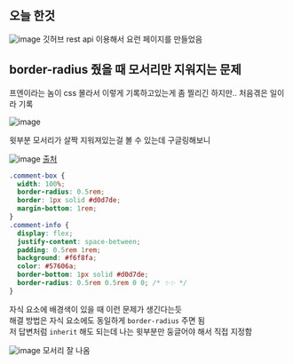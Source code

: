 ## 오늘 한것

![image](https://user-images.githubusercontent.com/72128840/224933682-de20d6e9-da49-4a7b-a757-ae76cbe57d9c.png)
깃허브 rest api 이용해서 요런 페이지를 만들었음

## border-radius 줬을 때 모서리만 지워지는 문제

프엔이라는 놈이 css 몰라서 이렇게 기록하고있는게 좀 찔리긴 하지만.. 처음겪은 일이라 기록

![image](https://user-images.githubusercontent.com/72128840/224927115-239ea6b2-b87b-4deb-bf1b-c28b3d211586.png)

윗부분 모서리가 살짝 지워져있는걸 볼 수 있는데 구글링해보니

![image](https://user-images.githubusercontent.com/72128840/224927681-5e4641dd-24ae-40f0-8ca8-f9ac4ad1fa64.png)
[출처](https://stackoverflow.com/questions/39420256/border-radius-disappears-with-overflow-rule)

```css
.comment-box {
  width: 100%;
  border-radius: 0.5rem;
  border: 1px solid #d0d7de;
  margin-bottom: 1rem;
}
.comment-info {
  display: flex;
  justify-content: space-between;
  padding: 0.5rem 1rem;
  background: #f6f8fa;
  color: #57606a;
  border-bottom: 1px solid #d0d7de;
  border-radius: 0.5rem 0.5rem 0 0; /* ✨✨ */
}
```

자식 요소에 배경색이 있을 때 이런 문제가 생긴다는듯  
해결 방법은 자식 요소에도 동일하게 `border-radius` 주면 됨  
저 답변처럼 `inherit` 해도 되는데 나는 윗부분만 둥글어야 해서 직접 지정함

![image](https://user-images.githubusercontent.com/72128840/224933371-d52ff8d0-574a-46e8-9335-0fac5794364e.png)
모서리 잘 나옴
